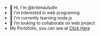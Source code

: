 - 👋 Hi, I'm @kritimauludin 
- 👀 I'm interested in web programing 
- 🌱 I'm currently learning node.js 
- 💞️ I’m looking to collaborate on web project
- My Portofolio, you can see at <a href="https://kritimauludin.github.io">Click Here</a>
<!---
kritimauludin/kritimauludin is a ✨ special ✨ repository because its `README.md` (this file) appears on your GitHub profile.
You can click the Preview link to take a look at your changes.
--->
